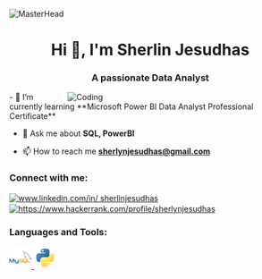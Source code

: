 ![MasterHead](https://cdn.dribbble.com/users/20368/screenshots/4012238/data_scene.gif)
<h1 align="center">Hi 👋, I'm Sherlin Jesudhas</h1>
<h3 align="center">A passionate Data Analyst</h3>
<img align="right" alt="Coding" width="400" src="https://cdn.dribbble.com/users/2704414/screenshots/7466903/selfportrait.gif">
- 🌱 I’m currently learning **Microsoft Power BI Data Analyst Professional Certificate**

- 💬 Ask me about **SQL, PowerBI**

- 📫 How to reach me **sherlynjesudhas@gmail.com**

<h3 align="left">Connect with me:</h3>
<p align="left">
<a href="https://linkedin.com/in/www.linkedin.com/in/ sherlinjesudhas" target="blank"><img align="center" src="https://raw.githubusercontent.com/rahuldkjain/github-profile-readme-generator/master/src/images/icons/Social/linked-in-alt.svg" alt="www.linkedin.com/in/ sherlinjesudhas" height="30" width="40" /></a>
<a href="https://www.hackerrank.com/https://www.hackerrank.com/profile/sherlynjesudhas" target="blank"><img align="center" src="https://raw.githubusercontent.com/rahuldkjain/github-profile-readme-generator/master/src/images/icons/Social/hackerrank.svg" alt="https://www.hackerrank.com/profile/sherlynjesudhas" height="30" width="40" /></a>
</p>

<h3 align="left">Languages and Tools:</h3>
<p align="left"> <a href="https://www.mysql.com/" target="_blank" rel="noreferrer"> <img src="https://raw.githubusercontent.com/devicons/devicon/master/icons/mysql/mysql-original-wordmark.svg" alt="mysql" width="40" height="40"/> </a> <a href="https://www.python.org" target="_blank" rel="noreferrer"> <img src="https://raw.githubusercontent.com/devicons/devicon/master/icons/python/python-original.svg" alt="python" width="40" height="40"/> </a> </p>

